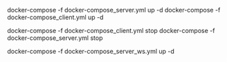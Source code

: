 docker-compose -f docker-compose_server.yml up -d
docker-compose -f docker-compose_client.yml up -d

docker-compose -f docker-compose_client.yml stop
docker-compose -f docker-compose_server.yml stop


docker-compose -f docker-compose_server_ws.yml up -d